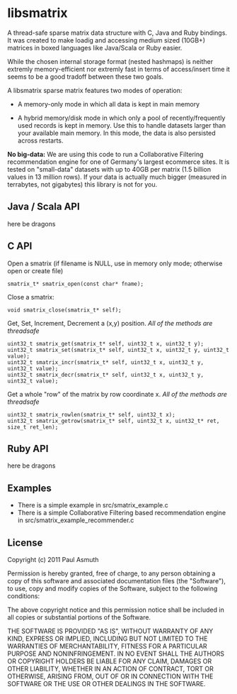 libsmatrix
==========

A thread-safe sparse matrix data structure with C, Java and Ruby bindings. It was created
to make loadig and accessing medium sized (10GB+) matrices in boxed languages like Java/Scala
or Ruby easier.

While the chosen internal storage format (nested hashmaps) is neither extremly memory-efficient
nor extremly fast in terms of access/insert time it seems to be a good tradoff between these
two goals.

A libsmatrix sparse matrix features two modes of operation:

+ A memory-only mode in which all data is kept in main memory

+ A hybrid memory/disk mode in which only a pool of recently/frequently used records is
kept in memory. Use this to handle datasets larger than your available main memory. In
this mode, the data is also persisted across restarts.

**No big-data:** We are using this code to run a Collaborative Filtering recommendation
engine for one of Germany's largest ecommerce sites. It is tested on "small-data" datasets
with up to 40GB per matrix (1.5 billion values in 13 million rows). If your data is actually
much bigger (measured in terrabytes, not gigabytes) this library is not for you.

Java / Scala API
----------------

here be dragons


C API
-----

Open a smatrix (if filename is NULL, use in memory only mode; otherwise open or create file)

    smatrix_t* smatrix_open(const char* fname);

Close a smatrix:

    void smatrix_close(smatrix_t* self);

Get, Set, Increment, Decrement a (x,y) position. _All of the methods are threadsafe_

    uint32_t smatrix_get(smatrix_t* self, uint32_t x, uint32_t y);
    uint32_t smatrix_set(smatrix_t* self, uint32_t x, uint32_t y, uint32_t value);
    uint32_t smatrix_incr(smatrix_t* self, uint32_t x, uint32_t y, uint32_t value);
    uint32_t smatrix_decr(smatrix_t* self, uint32_t x, uint32_t y, uint32_t value);

Get a whole "row" of the matrix by row coordinate x. _All of the methods are threadsafe_

    uint32_t smatrix_rowlen(smatrix_t* self, uint32_t x);
    uint32_t smatrix_getrow(smatrix_t* self, uint32_t x, uint32_t* ret, size_t ret_len);


Ruby API
--------

here be dragons


Examples
-------

+ There is a simple example in src/smatrix_example.c
+ There is a simple Collaborative Filtering based recommendation engine in src/smatrix_example_recommender.c


License
-------

Copyright (c) 2011 Paul Asmuth

Permission is hereby granted, free of charge, to any person obtaining a copy of this software and associated documentation files (the "Software"), to use, copy and modify copies of the Software, subject to the following conditions:

The above copyright notice and this permission notice shall be included in all copies or substantial portions of the Software.

THE SOFTWARE IS PROVIDED "AS IS", WITHOUT WARRANTY OF ANY KIND, EXPRESS OR IMPLIED, INCLUDING BUT NOT LIMITED TO THE WARRANTIES OF MERCHANTABILITY, FITNESS FOR A PARTICULAR PURPOSE AND NONINFRINGEMENT. IN NO EVENT SHALL THE AUTHORS OR COPYRIGHT HOLDERS BE LIABLE FOR ANY CLAIM, DAMAGES OR OTHER LIABILITY, WHETHER IN AN ACTION OF CONTRACT, TORT OR OTHERWISE, ARISING FROM, OUT OF OR IN CONNECTION WITH THE SOFTWARE OR THE USE OR OTHER DEALINGS IN THE SOFTWARE.
